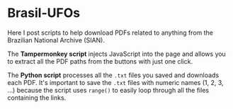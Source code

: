 # Brasil-UFOs

Here I post scripts to help download PDFs related to anything from the Brazilian National Archive (SIAN).

The **Tampermonkey script** injects JavaScript into the page and allows you to extract all the PDF paths from the buttons with just one click.

The **Python script** processes all the `.txt` files you saved and downloads each PDF. It's important to save the `.txt` files with numeric names (1, 2, 3, ...) because the script uses `range()` to easily loop through all the files containing the links.
